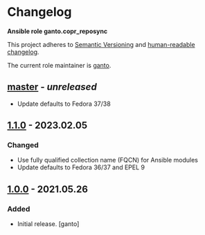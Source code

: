 # Changelog

**Ansible role ganto.copr_reposync**

This project adheres to [Semantic Versioning](https://semver.org/spec/v2.0.0.html>)
and [human-readable changelog](https://keepachangelog.com/).

The current role maintainer is [ganto](https://github.com/ganto).

## [master](https://github.com/ganto/ansible-copr_reposync/release/tag/1.0.0...master) - _unreleased_

- Update defaults to Fedora 37/38


## [1.1.0](https://github.com/ganto/ansible-copr_reposync/releases/tag/1.1.0) - 2023.02.05

### Changed

- Use fully qualified collection name (FQCN) for Ansible modules
- Update defaults to Fedora 36/37 and EPEL 9


## [1.0.0](https://github.com/ganto/ansible-copr_reposync/releases/tag/1.0.0) - 2021.05.26

### Added

- Initial release. [ganto]
